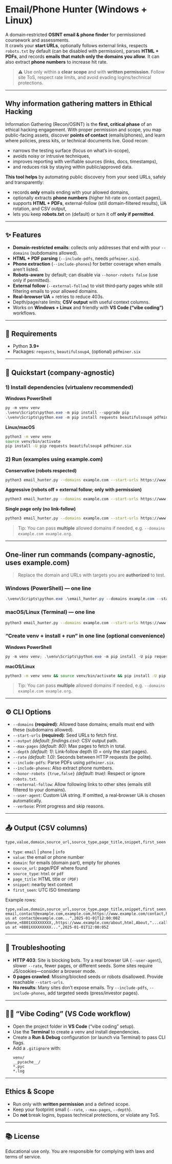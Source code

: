 # Email/Phone Hunter (Windows + Linux)

A domain‑restricted **OSINT email & phone finder** for permissioned coursework and assessments.  
It crawls your **start URLs**, optionally follows external links, respects `robots.txt` by default (can be disabled with permission),
parses **HTML + PDFs**, and records **emails that match only the domains you allow**. It can also extract **phone numbers** to increase hit rate.

> ⚠️ Use only within a **clear scope** and with **written permission**. Follow site ToS, respect rate limits, and avoid evading logins/technical protections.

---
## Why information gathering matters in Ethical Hacking
Information Gathering (Recon/OSINT) is the **first, critical phase** of an ethical hacking engagement. With proper permission and scope, you map public-facing assets, discover **points of contact** (emails/phones), and learn where policies, press kits, or technical documents live. Good recon:
- narrows the testing surface (focus on what’s in-scope),
- avoids noisy or intrusive techniques,
- improves reporting with verifiable sources (links, docs, timestamps),
- and reduces risk by staying within public/approved data.

**This tool helps** by automating public discovery from your seed URLs, safely and transparently:
- records **only** emails ending with your allowed domains,
- optionally extracts **phone numbers** (higher hit-rate on contact pages),
- supports **HTML + PDFs**, external-follow (still domain-filtered results), UA rotation, and CSV output,
- lets you keep **robots.txt** on (default) or turn it off **only if permitted**.

---

## ✨ Features

- **Domain‑restricted emails**: collects only addresses that end with your `--domains` (subdomains allowed).
- **HTML + PDF parsing** (`--include-pdfs`, needs `pdfminer.six`).
- **Phone extraction** (`--include-phones`) for better coverage when emails aren’t listed.
- **Robots‑aware** by default; can disable via `--honor-robots false` (use only if permitted).
- **External follow** (`--external-follow`) to visit third‑party pages while still filtering emails to your allowed domains.
- **Real‑browser UA** + retries to reduce 403s.
- Depth/page/rate limits; **CSV output** with useful context columns.
- Works on **Windows + Linux** and friendly with **VS Code (“vibe coding”)** workflows.

---

## 🧰 Requirements

- Python **3.9+**
- Packages: `requests`, `beautifulsoup4`, (optional) `pdfminer.six`

---

## 🚀 Quickstart (company‑agnostic)

### 1) Install dependencies (virtualenv recommended)

**Windows PowerShell**
```powershell
py -m venv venv
.\venv\Scripts\python.exe -m pip install --upgrade pip
.\venv\Scripts\python.exe -m pip install requests beautifulsoup4 pdfminer.six
```

**Linux/macOS**
```bash
python3 -m venv venv
source venv/bin/activate
pip install -U pip requests beautifulsoup4 pdfminer.six
```

### 2) Run (examples using example.com)

**Conservative (robots respected)**
```bash
python3 email_hunter.py --domains example.com --start-urls https://www.example.com https://www.example.com/contact --output findings.csv --max-pages 40 --depth 1 --rate 2.0 --include-pdfs --include-phones --verbose
```

**Aggressive (robots off + external follow; only with permission)**
```bash
python3 email_hunter.py --domains example.com --start-urls https://www.example.com https://www.example.com/contact --output findings.csv --max-pages 60 --depth 2 --rate 2.5 --include-pdfs --include-phones --external-follow --honor-robots false --user-agent "Mozilla/5.0 (Windows NT 10.0; Win64; x64) AppleWebKit/537.36 (KHTML, like Gecko) Chrome/127.0.0.0 Safari/537.36" --verbose
```

**Single page only (no link-follow)**
```bash
python3 email_hunter.py --domains example.com --start-urls https://www.example.com/contact --output findings.csv --max-pages 5 --depth 0 --rate 2.0 --include-phones --verbose
```

> Tip: You can pass **multiple** allowed domains if needed, e.g. `--domains example.com example.org`.

---
## One‑liner run commands (company‑agnostic, uses example.com)

> Replace the domain and URLs with targets you are **authorized** to test.

### Windows (PowerShell) — one line
```powershell
.\venv\Scripts\python.exe .\email_hunter.py --domains example.com --start-urls https://www.example.com https://www.example.com/about https://www.example.com/contact https://www.example.com/press --output findings.csv --max-pages 60 --depth 1 --rate 2.5 --include-pdfs --include-phones --external-follow --honor-robots false --user-agent "Mozilla/5.0 (Windows NT 10.0; Win64; x64) AppleWebKit/537.36 (KHTML, like Gecko) Chrome/127.0.0.0 Safari/537.36" --verbose
```

### macOS/Linux (Terminal) — one line
```bash
python3 email_hunter.py --domains example.com --start-urls https://www.example.com https://www.example.com/about https://www.example.com/contact https://www.example.com/press --output findings.csv --max-pages 60 --depth 1 --rate 2.5 --include-pdfs --include-phones --external-follow --honor-robots false --user-agent "Mozilla/5.0 (Macintosh; Intel Mac OS X 13_6) AppleWebKit/605.1.15 (KHTML, like Gecko) Version/17.4 Safari/605.1.15" --verbose
```

### “Create venv + install + run” in one line (optional convenience)

**Windows PowerShell**
```powershell
py -m venv venv; .\venv\Scripts\python.exe -m pip install -U pip requests beautifulsoup4 pdfminer.six; .\venv\Scripts\python.exe .\email_hunter.py --domains example.com --start-urls https://www.example.com https://www.example.com/about https://www.example.com/contact https://www.example.com/press --output findings.csv --max-pages 60 --depth 1 --rate 2.5 --include-pdfs --include-phones --external-follow --honor-robots false --user-agent "Mozilla/5.0 (Windows NT 10.0; Win64; x64) AppleWebKit/537.36 (KHTML, like Gecko) Chrome/127.0.0.0 Safari/537.36" --verbose
```

**macOS/Linux**
```bash
python3 -m venv venv && source venv/bin/activate && pip install -U pip requests beautifulsoup4 pdfminer.six && python3 email_hunter.py --domains example.com --start-urls https://www.example.com https://www.example.com/about https://www.example.com/contact https://www.example.com/press --output findings.csv --max-pages 60 --depth 1 --rate 2.5 --include-pdfs --include-phones --external-follow --honor-robots false --user-agent "Mozilla/5.0 (Macintosh; Intel Mac OS X 13_6) AppleWebKit/605.1.15 (KHTML, like Gecko) Version/17.4 Safari/605.1.15" --verbose
```

> Tip: You can pass **multiple** allowed domains if needed, e.g. `--domains example.com example.org`.

---

## ⚙️ CLI Options

- `--domains` **(required)**: Allowed base domains; emails must end with these (subdomains allowed).
- `--start-urls` **(required)**: Seed URLs to fetch first.
- `--output` *(default: findings.csv)*: CSV output path.
- `--max-pages` *(default: 80)*: Max pages to fetch in total.
- `--depth` *(default: 1)*: Link‑follow depth (0 = only the start pages).
- `--rate` *(default: 1.0)*: Seconds between HTTP requests (be polite).
- `--include-pdfs`: Parse PDFs using `pdfminer.six`.
- `--include-phones`: Also extract phone numbers.
- `--honor-robots {true,false}` *(default: true)*: Respect or ignore `robots.txt`.
- `--external-follow`: Allow following links to other sites (emails still filtered to your domains).
- `--user-agent`: Custom UA string. If omitted, a real‑browser UA is chosen automatically.
- `--verbose`: Print progress and skip reasons.

---

## 📤 Output (CSV columns)

`type,value,domain,source_url,source_type,page_title,snippet,first_seen`

- `type`: `email` | `phone` | `info`
- `value`: the email or phone number
- `domain`: for emails (domain part), empty for phones
- `source_url`: page/PDF where found
- `source_type`: `html` or `pdf`
- `page_title`: HTML title or `(PDF)`
- `snippet`: nearby text context
- `first_seen`: UTC ISO timestamp

Example rows:
```csv
type,value,domain,source_url,source_type,page_title,snippet,first_seen
email,contact@example.com,example.com,https://www.example.com/contact,html,Contact,"...reach us at contact@example.com...",2025-01-01T12:00:00Z
phone,+8801XXXXXXXXX,,https://www.example.com/about,html,About,"...call us at +8801XXXXXXXXX...",2025-01-01T12:00:05Z
```

---

## 🔧 Troubleshooting

- **HTTP 403**: Site is blocking bots. Try a real browser UA (`--user-agent`), slower `--rate`, fewer pages, or different seeds. Some sites require JS/cookies—consider a browser mode.
- **0 pages crawled**: Missing/blocked seeds or robots disallowed. Provide reachable `--start-urls`.
- **No results**: Many sites don’t expose emails. Try `--include-pdfs`, `--include-phones`, add targeted seeds (press/investor pages).

---

## 🧑‍💻 “Vibe Coding” (VS Code workflow)

- Open the project folder in **VS Code** (“vibe coding” setup).
- Use the **Terminal** to create a venv and install dependencies.
- Create a **Run & Debug** configuration (or launch via Terminal) to pass CLI flags.
- Add a `.gitignore` with:
  ```
  venv/
  __pycache__/
  *.pyc
  *.log
  ```

---

## Ethics & Scope
- Run only with **written permission** and a defined scope.
- Keep your footprint small (`--rate`, `--max-pages`, `--depth`).
- Do **not** break logins, bypass technical protections, or violate any ToS.

---

## 📚 License

Educational use only. You are responsible for complying with laws and terms of service.
